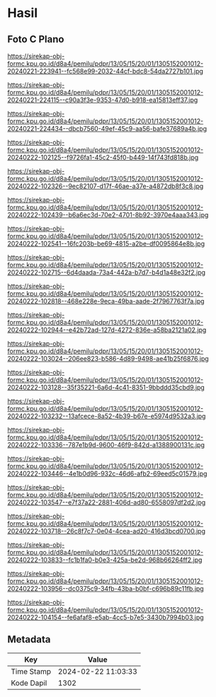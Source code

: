 # Hasil

## Foto C Plano

https://sirekap-obj-formc.kpu.go.id/d8a4/pemilu/pdpr/13/05/15/20/01/1305152001012-20240221-223941--fc568e99-2032-44cf-bdc8-54da2727b101.jpg

https://sirekap-obj-formc.kpu.go.id/d8a4/pemilu/pdpr/13/05/15/20/01/1305152001012-20240221-224115--c90a3f3e-9353-47d0-b918-ea15813eff37.jpg

https://sirekap-obj-formc.kpu.go.id/d8a4/pemilu/pdpr/13/05/15/20/01/1305152001012-20240221-224434--dbcb7560-49ef-45c9-aa56-bafe37689a4b.jpg

https://sirekap-obj-formc.kpu.go.id/d8a4/pemilu/pdpr/13/05/15/20/01/1305152001012-20240222-102125--f9726fa1-45c2-45f0-b449-14f743fd818b.jpg

https://sirekap-obj-formc.kpu.go.id/d8a4/pemilu/pdpr/13/05/15/20/01/1305152001012-20240222-102326--9ec82107-d17f-46ae-a37e-a4872db8f3c8.jpg

https://sirekap-obj-formc.kpu.go.id/d8a4/pemilu/pdpr/13/05/15/20/01/1305152001012-20240222-102439--b6a6ec3d-70e2-4701-8b92-3970e4aaa343.jpg

https://sirekap-obj-formc.kpu.go.id/d8a4/pemilu/pdpr/13/05/15/20/01/1305152001012-20240222-102541--16fc203b-be69-4815-a2be-df0095864e8b.jpg

https://sirekap-obj-formc.kpu.go.id/d8a4/pemilu/pdpr/13/05/15/20/01/1305152001012-20240222-102715--6d4daada-73a4-442a-b7d7-b4d1a48e32f2.jpg

https://sirekap-obj-formc.kpu.go.id/d8a4/pemilu/pdpr/13/05/15/20/01/1305152001012-20240222-102818--468e228e-9eca-49ba-aade-2f7967763f7a.jpg

https://sirekap-obj-formc.kpu.go.id/d8a4/pemilu/pdpr/13/05/15/20/01/1305152001012-20240222-102944--e42b72ad-127d-4272-836e-a58ba2121a02.jpg

https://sirekap-obj-formc.kpu.go.id/d8a4/pemilu/pdpr/13/05/15/20/01/1305152001012-20240222-103024--206ee823-b586-4d89-9498-ae41b25f6876.jpg

https://sirekap-obj-formc.kpu.go.id/d8a4/pemilu/pdpr/13/05/15/20/01/1305152001012-20240222-103128--35f35221-6a6d-4c41-8351-9bbddd35cbd9.jpg

https://sirekap-obj-formc.kpu.go.id/d8a4/pemilu/pdpr/13/05/15/20/01/1305152001012-20240222-103232--13afcece-8a52-4b39-b67e-e5974d9532a3.jpg

https://sirekap-obj-formc.kpu.go.id/d8a4/pemilu/pdpr/13/05/15/20/01/1305152001012-20240222-103336--787e1b9d-9600-46f9-842d-a1388900131c.jpg

https://sirekap-obj-formc.kpu.go.id/d8a4/pemilu/pdpr/13/05/15/20/01/1305152001012-20240222-103446--4e1b0d96-932c-46d6-afb2-69eed5c01579.jpg

https://sirekap-obj-formc.kpu.go.id/d8a4/pemilu/pdpr/13/05/15/20/01/1305152001012-20240222-103547--e7f37a22-2881-406d-ad80-6558097df2d2.jpg

https://sirekap-obj-formc.kpu.go.id/d8a4/pemilu/pdpr/13/05/15/20/01/1305152001012-20240222-103718--26c8f7c7-0e04-4cea-ad20-416d3bcd0700.jpg

https://sirekap-obj-formc.kpu.go.id/d8a4/pemilu/pdpr/13/05/15/20/01/1305152001012-20240222-103833--fc1b1fa0-b0e3-425a-be2d-968b66264ff2.jpg

https://sirekap-obj-formc.kpu.go.id/d8a4/pemilu/pdpr/13/05/15/20/01/1305152001012-20240222-103956--dc0375c9-34fb-43ba-b0bf-c696b89c11fb.jpg

https://sirekap-obj-formc.kpu.go.id/d8a4/pemilu/pdpr/13/05/15/20/01/1305152001012-20240222-104154--fe6afaf8-e5ab-4cc5-b7e5-3430b7994b03.jpg


## Metadata

| Key        | Value               |
| ---------- | ------------------- |
| Time Stamp | 2024-02-22 11:03:33 |
| Kode Dapil | 1302                |



